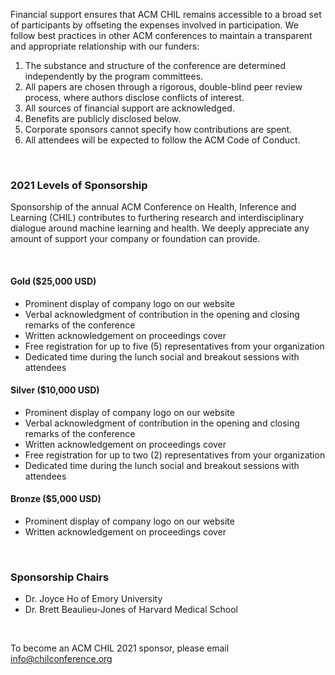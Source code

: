 Financial support ensures that ACM CHIL remains accessible to a broad set of participants by offseting the expenses involved in participation. We follow best practices in other ACM conferences to maintain a transparent and appropriate relationship with our funders:

1. The substance and structure of the conference are determined independently by the program committees.
2. All papers are chosen through a rigorous, double-blind peer review process, where authors disclose conflicts of interest.
3. All sources of financial support are acknowledged.
4. Benefits are publicly disclosed below.
5. Corporate sponsors cannot specify how contributions are spent.
6. All attendees will be expected to follow the ACM Code of Conduct.

<br />

### 2021 Levels of Sponsorship

Sponsorship of the annual ACM Conference on Health, Inference and Learning (CHIL) contributes to furthering research and interdisciplinary dialogue around machine learning and health. We deeply appreciate any amount of support your company or foundation can provide.

<br />

#### Gold ($25,000 USD)
- Prominent display of company logo on our website
- Verbal acknowledgment of contribution in the opening and closing remarks of the conference
- Written acknowledgement on proceedings cover
- Free registration for up to five (5) representatives from your organization
- Dedicated time during the lunch social and breakout sessions with attendees

#### Silver ($10,000 USD)
- Prominent display of company logo on our website
- Verbal acknowledgment of contribution in the opening and closing remarks of the conference
- Written acknowledgement on proceedings cover
- Free registration for up to two (2) representatives from your organization
- Dedicated time during the lunch social and breakout sessions with attendees

#### Bronze ($5,000 USD)
- Prominent display of company logo on our website
- Written acknowledgement on proceedings cover

<br />

### Sponsorship Chairs
- Dr. Joyce Ho of Emory University
- Dr. Brett Beaulieu-Jones of Harvard Medical School

<br />

To become an ACM CHIL 2021 sponsor, please email [info@chilconference.org](mailto:info@chilconference.org)
